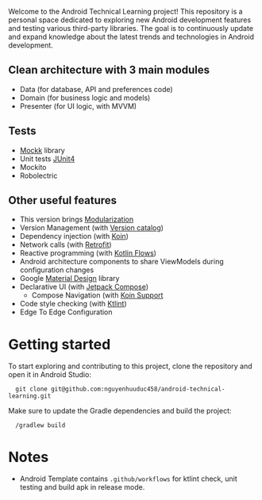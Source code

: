 
Welcome to the Android Technical Learning project! This repository is a personal space dedicated to exploring new Android development features and testing various third-party libraries. The goal is to continuously update and expand knowledge about the latest trends and technologies in Android development.

## Clean architecture with 3 main modules
- Data (for database, API and preferences code)
- Domain (for business logic and models)
- Presenter (for UI logic, with MVVM)

## Tests
- [Mockk](https://mockk.io/) library
- Unit tests [JUnit4](https://junit.org/junit4/)
- Mockito
- Robolectric

## Other useful features
- This version brings [Modularization](https://developer.android.com/topic/modularization)
- Version Management (with [Version catalog](https://docs.gradle.org/current/userguide/platforms.html))
- Dependency injection (with [Koin](https://insert-koin.io/docs/reference/koin-android/get-instances))
- Network calls (with [Retrofit](https://square.github.io/retrofit/))
- Reactive programming (with [Kotlin Flows](https://kotlinlang.org/docs/reference/coroutines/flow.html))
- Android architecture components to share ViewModels during configuration changes
- Google [Material Design](https://material.io/blog/android-material-theme-color) library
- Declarative UI (with [Jetpack Compose](https://developer.android.com/jetpack/compose))
    - Compose Navigation (with [Koin Support](https://insert-koin.io/docs/quickstart/android-compose/)
- Code style checking (with [Ktlint](https://github.com/pinterest/ktlint))
- Edge To Edge Configuration

# Getting started
To start exploring and contributing to this project, clone the repository and open it in Android Studio:
```shell
  git clone git@github.com:nguyenhuuduc458/android-technical-learning.git
```
Make sure to update the Gradle dependencies and build the project:
```shell
  /gradlew build
```

# Notes
- Android Template contains `.github/workflows` for ktlint check, unit testing and build apk in release mode.